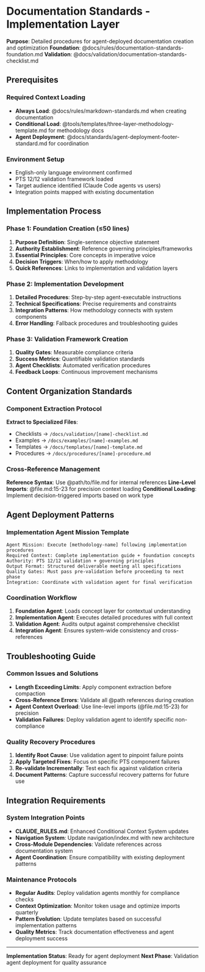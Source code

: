 # Documentation Standards - Implementation Layer

**Purpose**: Detailed procedures for agent-deployed documentation creation and optimization
**Foundation**: @docs/rules/documentation-standards-foundation.md
**Validation**: @docs/validation/documentation-standards-checklist.md

## Prerequisites

### Required Context Loading
- **Always Load**: @docs/rules/markdown-standards.md when creating documentation
- **Conditional Load**: @tools/templates/three-layer-methodology-template.md for methodology docs
- **Agent Deployment**: @docs/standards/agent-deployment-footer-standard.md for coordination

### Environment Setup
- English-only language environment confirmed
- PTS 12/12 validation framework loaded
- Target audience identified (Claude Code agents vs users)
- Integration points mapped with existing documentation

## Implementation Process

### Phase 1: Foundation Creation (≤50 lines)
1. **Purpose Definition**: Single-sentence objective statement
2. **Authority Establishment**: Reference governing principles/frameworks
3. **Essential Principles**: Core concepts in imperative voice
4. **Decision Triggers**: When/how to apply methodology
5. **Quick References**: Links to implementation and validation layers

### Phase 2: Implementation Development
1. **Detailed Procedures**: Step-by-step agent-executable instructions
2. **Technical Specifications**: Precise requirements and constraints
3. **Integration Patterns**: How methodology connects with system components
4. **Error Handling**: Fallback procedures and troubleshooting guides

### Phase 3: Validation Framework Creation
1. **Quality Gates**: Measurable compliance criteria
2. **Success Metrics**: Quantifiable validation standards
3. **Agent Checklists**: Automated verification procedures
4. **Feedback Loops**: Continuous improvement mechanisms

## Content Organization Standards

### Component Extraction Protocol
**Extract to Specialized Files**:
- Checklists → `/docs/validation/[name]-checklist.md`
- Examples → `/docs/examples/[name]-examples.md`
- Templates → `/docs/templates/[name]-template.md`
- Procedures → `/docs/procedures/[name]-procedure.md`

### Cross-Reference Management
**Reference Syntax**: Use @path/to/file.md for internal references
**Line-Level Imports**: @file.md:15-23 for precision context loading
**Conditional Loading**: Implement decision-triggered imports based on work type

## Agent Deployment Patterns

### Implementation Agent Mission Template
```
Agent Mission: Execute [methodology-name] following implementation procedures
Required Context: Complete implementation guide + foundation concepts
Authority: PTS 12/12 validation + governing principles
Output Format: Structured deliverable meeting all specifications
Quality Gates: Must pass pre-validation before proceeding to next phase
Integration: Coordinate with validation agent for final verification
```

### Coordination Workflow
1. **Foundation Agent**: Loads concept layer for contextual understanding
2. **Implementation Agent**: Executes detailed procedures with full context
3. **Validation Agent**: Audits output against comprehensive checklist
4. **Integration Agent**: Ensures system-wide consistency and cross-references

## Troubleshooting Guide

### Common Issues and Solutions
- **Length Exceeding Limits**: Apply component extraction before compaction
- **Cross-Reference Errors**: Validate all @path references during creation
- **Agent Context Overload**: Use line-level imports (@file.md:15-23) for precision
- **Validation Failures**: Deploy validation agent to identify specific non-compliance

### Quality Recovery Procedures
1. **Identify Root Cause**: Use validation agent to pinpoint failure points
2. **Apply Targeted Fixes**: Focus on specific PTS component failures
3. **Re-validate Incrementally**: Test each fix against validation criteria
4. **Document Patterns**: Capture successful recovery patterns for future use

## Integration Requirements

### System Integration Points
- **CLAUDE_RULES.md**: Enhanced Conditional Context System updates
- **Navigation System**: Update navigation/index.md with new architecture
- **Cross-Module Dependencies**: Validate references across documentation system
- **Agent Coordination**: Ensure compatibility with existing deployment patterns

### Maintenance Protocols
- **Regular Audits**: Deploy validation agents monthly for compliance checks
- **Context Optimization**: Monitor token usage and optimize imports quarterly
- **Pattern Evolution**: Update templates based on successful implementation patterns
- **Quality Metrics**: Track documentation effectiveness and agent deployment success

---

**Implementation Status**: Ready for agent deployment
**Next Phase**: Validation agent deployment for quality assurance